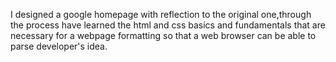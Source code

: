 I designed a google homepage with reflection to the original one,through the process have learned the html and css basics and fundamentals that are necessary for a webpage formatting so that a web browser can be able to parse developer's idea.